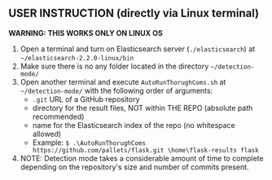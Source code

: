 ## USER INSTRUCTION (directly via Linux terminal)
**WARNING: THIS WORKS ONLY ON LINUX OS**
1. Open a terminal and turn on Elasticsearch server (`./elasticsearch`) at `~/elasticsearch-2.2.0-linux/bin`
2. Make sure there is no any folder located in the directory `~/detection-mode/`
3. Open another terminal and execute `AutoRunThorughComs.sh` at `~/detection-mode/` with the following order of arguments:
	- `.git` URL of a GitHub repository
	- directory for the result files, NOT within THE REPO (absolute path recommended)
	- name for the Elasticsearch index of the repo (no whitespace allowed)
	- Example: `$ .\AutoRunThorughComs https://github.com/pallets/flask.git \home\flask-results flask`
4. NOTE: Detection mode takes a considerable amount of time to complete depending on the repository's size and number of commits present.
